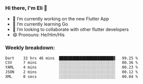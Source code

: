 ### Hi there, I'm Eli 👋
- 🔭 I’m currently working on the new Flutter App
- 🌱 I’m currently learning Go
- 🦄 I’m looking to collaborate with other flutter developers
- 😄 Pronouns: He/Him/His

### Weekly breakdown:
<!--START_SECTION:waka-->

```txt
Dart    32 hrs 46 mins  ████████████████████████▓   99.25 %
CSV     7 mins          ░░░░░░░░░░░░░░░░░░░░░░░░░   00.36 %
YAML    4 mins          ░░░░░░░░░░░░░░░░░░░░░░░░░   00.23 %
JSON    2 mins          ░░░░░░░░░░░░░░░░░░░░░░░░░   00.12 %
XML     0 secs          ░░░░░░░░░░░░░░░░░░░░░░░░░   00.04 %
```

<!--END_SECTION:waka-->
